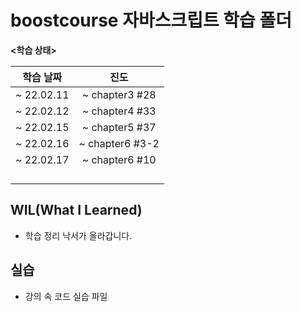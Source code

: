 # boostcourse 자바스크립트 학습 폴더

**<학습 상태>**

| 학습 날짜  |      진도       |
| :--------: | :-------------: |
| ~ 22.02.11 | ~ chapter3 #28  |
| ~ 22.02.12 | ~ chapter4 #33  |
| ~ 22.02.15 | ~ chapter5 #37  |
| ~ 22.02.16 | ~ chapter6 #3-2 |
| ~ 22.02.17 | ~ chapter6 #10  |
|            |                 |
|            |                 |
|            |                 |
|            |                 |

## WIL(What I Learned)

- 학습 정리 낙서가 올라갑니다.

## 실습

- 강의 속 코드 실습 파일
